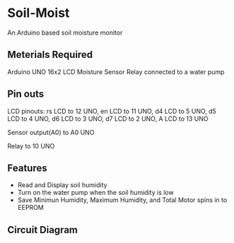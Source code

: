 # Soil-Moist
An Arduino based soil moisture monitor

Meterials Required
------------------
Arduino UNO
16x2 LCD
Moisture Sensor
Relay connected to a water pump

Pin outs
--------
LCD pinouts: 
  rs LCD to 12 UNO,
  en LCD to 11 UNO,
  d4 LCD to 5 UNO,
  d5 LCD to 4 UNO,
  d6 LCD to 3 UNO,
  d7 LCD to 2 UNO,
  A LCD to 13 UNO

Sensor output(A0) to A0 UNO

Relay to 10 UNO

Features
--------

- Read and Display soil humidity
- Turn on the water pump when the soil humidity is low
- Save Minimun Humidity, Maximum Humidity, and Total Motor spins in to EEPROM

Circuit Diagram
---------------
